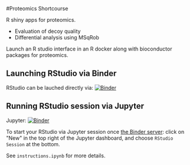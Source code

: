 #Proteomics Shortcourse

R shiny apps for proteomics.

- Evaluation of decoy quality
- Differential analysis using MSqRob

Launch an R studio interface in an R docker along with bioconductor packages for proteomics.

Launching RStudio via Binder
----------------------------
RStudio can be lauched directly via: [![Binder](http://mybinder.org/badge.svg)](https://mybinder.org/v2/gh/statOmics/proteomicsShortCourse/master?urlpath=rstudio)

Running RStudio session via Jupyter
------------------------------------
Jupyter:
[![Binder](http://mybinder.org/badge.svg)](http://mybinder.org/v2/gh/statOmics/proteomicsShortCourse/master)


To start your RStudio via Jupyter session once [the Binder server](http://mybinder.org/v2/gh/statOmics/proteomicsShortCourse/master):
click on "New" in the top right of the Jupyter dashboard,
and choose `RStudio Session` at the bottom.

See `instructions.ipynb` for more details.
